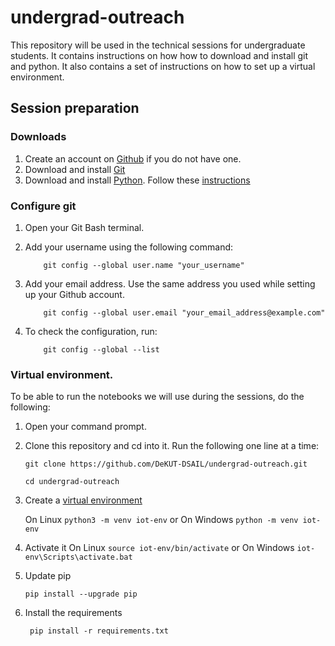# undergrad-outreach
This repository will be used in the technical sessions for undergraduate students. It contains instructions on how how to download and install git and python. It also contains a set of instructions on how to set up a virtual environment.

## Session preparation
### Downloads
1. Create an account on [Github](https://github.com/) if you do not have one.
2. Download and install [Git](https://git-scm.com/)     
3. Download and install [Python](https://www.python.org/downloads/). Follow these [instructions](https://phoenixnap.com/kb/how-to-install-python-3-windows)

### Configure git
1. Open your Git Bash terminal.
2. Add your username using the following command:

           git config --global user.name "your_username"
3. Add your email address. Use the same address you used while setting up your Github account.

           git config --global user.email "your_email_address@example.com"
4. To check the configuration, run:

           git config --global --list
### Virtual environment.
To be able to run the notebooks we will use during the sessions, do the following:

1. Open your command prompt.
2. Clone this repository and cd into it. Run the following one line at a time:

    `git clone https://github.com/DeKUT-DSAIL/undergrad-outreach.git`
        
    `cd undergrad-outreach`
      
3. Create a [virtual environment](https://docs.python.org/3/tutorial/venv.html)

    On Linux `python3 -m venv iot-env` or On Windows `python -m venv iot-env`
4. Activate it
On Linux
`source iot-env/bin/activate`
or On Windows
`iot-env\Scripts\activate.bat`
5.  Update pip

        pip install --upgrade pip
6. Install the requirements

        pip install -r requirements.txt
